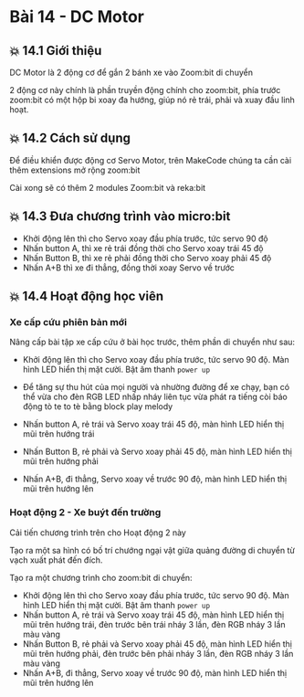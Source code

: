 # Bài 14 - DC Motor

## 💥 14.1 Giới thiệu

DC Motor là 2 động cơ để gắn 2 bánh xe vào Zoom:bit di chuyển

2 động cơ này chính là phần truyền động chính cho zoom:bit, phía trước zoom:bit có một hộp bi xoay đa hướng, giúp nó rẻ trái, phải và xuay đầu linh hoạt.


## 💥 14.2 Cách sử dụng

Để điều khiển được động cơ Servo Motor, trên MakeCode chúng ta cần cài thêm extensions mở rộng zoom:bit

Cài xong sẽ có thêm 2 modules Zoom:bit và reka:bit


## 💥 14.3 Đưa chương trình vào micro:bit

* Khởi động lên thì cho Servo xoay đầu phía trước, tức servo 90 độ
* Nhấn button A, thì xe rẻ trái đồng thời cho Servo xoay trái 45 độ
* Nhấn Button B, thì xe rẻ phải đồng thời cho Servo xoay phải 45 độ
* Nhấn A+B thì xe đi thẳng, đồng thời xoay Servo về trước


## 💥 14.4 Hoạt động học viên

### Xe cấp cứu phiên bản mới

Nâng cấp bài tập xe cấp cứu ở bài học trước, thêm phần di chuyển như sau:

* Khởi động lên thì cho Servo xoay đầu phía trước, tức servo 90 độ. Màn hình LED hiển thị mặt cười. Bật âm thanh `power up`
* Để tăng sự thu hút của mọi người và nhường đường để xe chạy, bạn có thể vừa cho đèn RGB LED nhấp nháy liên tục vừa phát ra tiếng còi báo động tò te to tè bằng block play melody

* Nhấn button A, rẻ trái và Servo xoay trái 45 độ, màn hình LED hiển thị mũi trên hướng trái
* Nhấn Button B, rẻ phải và Servo xoay phải 45 độ, màn hình LED hiển thị mũi trên hướng phải
* Nhấn A+B, đi thẳng, Servo xoay về trước 90 độ, màn hình LED hiển thị mũi trên hướng lên


### Hoạt động 2 - Xe buýt đến trường

Cải tiến chương trình trên cho Hoạt động 2 này

Tạo ra một sa hình có bố trí chướng ngại vật giữa quảng đường di chuyển từ vạch xuất phát đến đích.

Tạo ra một chương trình cho zoom:bit di chuyển: 

* Khởi động lên thì cho Servo xoay đầu phía trước, tức servo 90 độ. Màn hình LED hiển thị mặt cười. Bật âm thanh `power up`
* Nhấn button A, rẻ trái và Servo xoay trái 45 độ, màn hình LED hiển thị mũi trên hướng trái, đèn trước bên trái nháy 3 lần, đèn RGB nháy 3 lần màu vàng
* Nhấn Button B, rẻ phải và Servo xoay phải 45 độ, màn hình LED hiển thị mũi trên hướng phải, đèn trước bên phải nháy 3 lần, đèn RGB nháy 3 lần màu vàng
* Nhấn A+B, đi thẳng, Servo xoay về trước 90 độ, màn hình LED hiển thị mũi trên hướng lên
